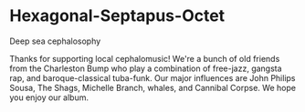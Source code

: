 # Hexagonal-Septapus-Octet
Deep sea cephalosophy

Thanks for supporting local cephalomusic! We're a bunch of old friends from the Charleston Bump who play a combination of free-jazz, gangsta rap, and baroque-classical tuba-funk. Our major influences are John Philips Sousa, The Shags, Michelle Branch, whales, and Cannibal Corpse. We hope you enjoy our album.
